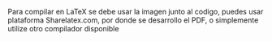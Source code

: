 Para compilar en LaTeX se debe usar la imagen junto al codigo, puedes usar plataforma Sharelatex.com, por donde se desarrollo el PDF, o simplemente utilize otro compilador disponible
